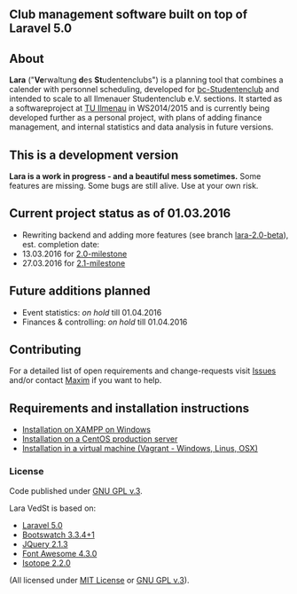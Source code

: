 ## Club management software built on top of Laravel 5.0

## About
**Lara** ("**Ve**rwaltung **d**es **St**udentenclubs") is a planning tool that combines a calender with personnel scheduling, developed for [bc-Studentenclub](http://www.bc-club.de) and intended to scale to all Ilmenauer Studentenclub e.V. sections.
It started as a softwareproject at [TU Ilmenau](http://tu-ilmenau.de) in WS2014/2015 and is currently being developed further as a personal project, with plans of adding finance management, and internal statistics and data analysis in future versions.


## This is a development version
**Lara is a work in progress - and a beautiful mess sometimes.**
Some features are missing. 
Some bugs are still alive.
Use at your own risk.


## Current project status as of 01.03.2016
* Rewriting backend and adding more features (see branch [lara-2.0-beta](https://github.com/4D44H/lara-vedst/tree/lara-2.0-beta)), est. completion date: 
 * 13.03.2016 for [2.0-milestone](https://github.com/4D44H/lara-vedst/issues?q=is%3Aopen+is%3Aissue+milestone%3A%22Lara+2.0+update%22)
 * 27.03.2016 for [2.1-milestone](https://github.com/4D44H/lara-vedst/issues?q=is%3Aopen+is%3Aissue+milestone%3A%22Lara+2.1+update%22)



## Future additions planned
- Event statistics: *on hold* till 01.04.2016
- Finances & controlling: *on hold* till 01.04.2016


## Contributing
For a detailed list of open requirements and change-requests visit [Issues](https://github.com/4D44H/lara-vedst/issues) and/or contact [Maxim](https://github.com/4D44H) if you want to help.
 

## Requirements and installation instructions
- [Installation on XAMPP on Windows](https://github.com/4D44H/lara-vedst/wiki/Installation-on-Windows)
- [Installation on a CentOS production server](https://github.com/4D44H/lara-vedst/wiki/Installation-on-Linux)
- [Installation in a virtual machine (Vagrant - Windows, Linus, OSX)](https://github.com/4D44H/lara-vedst/wiki/Installation-in-a-virtual-machine-(Windows,-Linux,-OSX))


### License
Code published under [GNU GPL v.3](https://github.com/4D44H/lara-vedst/blob/master/LICENSE).

Lara VedSt is based on: 
- [Laravel 5.0](http://laravel.com)
- [Bootswatch 3.3.4+1](http://bootswatch.com)
- [JQuery 2.1.3](http://jquery.com)
- [Font Awesome 4.3.0](http://fortawesome.github.io/Font-Awesome) 
- [Isotope 2.2.0](http://isotope.metafizzy.co/)

(All licensed under [MIT License](http://opensource.org/licenses/MIT) or [GNU GPL v.3](http://opensource.org/licenses/GPL-3.0)).
